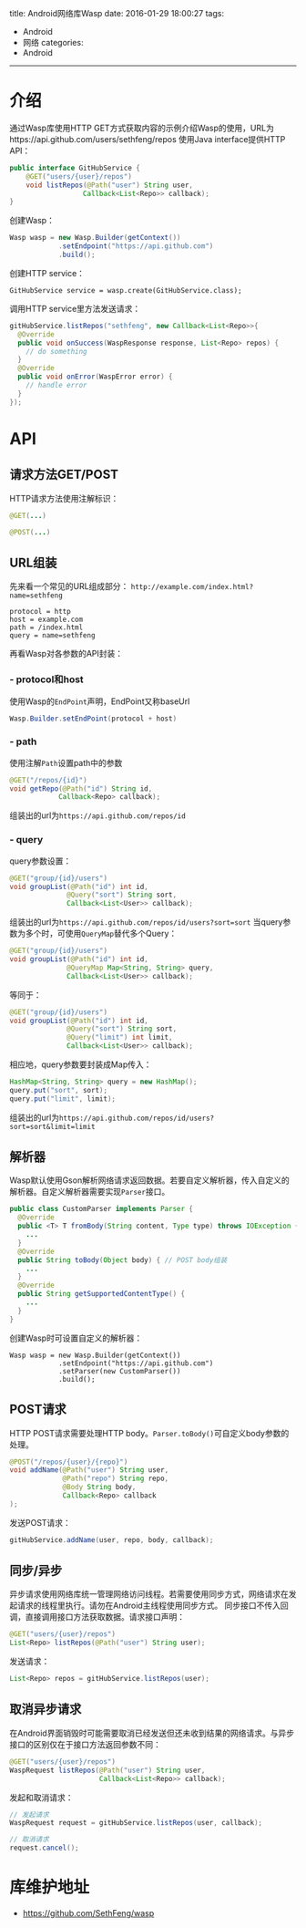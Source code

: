 title: Android网络库Wasp
date: 2016-01-29 18:00:27
tags:
- Android
- 网络
categories:
- Android
---
# 介绍
通过Wasp库使用HTTP GET方式获取内容的示例介绍Wasp的使用，URL为https://api.github.com/users/sethfeng/repos
使用Java interface提供HTTP API：
```java
public interface GitHubService {
    @GET("users/{user}/repos")
    void listRepos(@Path("user") String user, 
                  Callback<List<Repo>> callback);
}
```

<!-- more -->

创建Wasp：
```java
Wasp wasp = new Wasp.Builder(getContext())
            .setEndpoint("https://api.github.com")
            .build();
```
创建HTTP service：
```
GitHubService service = wasp.create(GitHubService.class);
```
调用HTTP service里方法发送请求：
```java
gitHubService.listRepos("sethfeng", new Callback<List<Repo>>{
  @Override
  public void onSuccess(WaspResponse response, List<Repo> repos) {
    // do something
  }
  @Override
  public void onError(WaspError error) {
    // handle error
  }
});
```

# API
## 请求方法GET/POST
HTTP请求方法使用注解标识：
```java
@GET(...)
```
```java
@POST(...)
```

## URL组装
先来看一个常见的URL组成部分：
`http://example.com/index.html?name=sethfeng`
```
protocol = http
host = example.com
path = /index.html
query = name=sethfeng
```
再看Wasp对各参数的API封装：
### - protocol和host
使用Wasp的`EndPoint`声明，EndPoint又称baseUrl
```java
Wasp.Builder.setEndPoint(protocol + host)
```
### - path
使用注解`Path`设置path中的参数
```java
@GET("/repos/{id}")
void getRepo(@Path("id") String id, 
            Callback<Repo> callback);
```
组装出的url为`https://api.github.com/repos/id`
### - query
query参数设置：
```java
@GET("group/{id}/users")
void groupList(@Path("id") int id, 
              @Query("sort") String sort, 
              Callback<List<User>> callback);
```
组装出的url为`https://api.github.com/repos/id/users?sort=sort`
当query参数为多个时，可使用`QueryMap`替代多个Query：
```java
@GET("group/{id}/users")
void groupList(@Path("id") int id, 
              @QueryMap Map<String, String> query, 
              Callback<List<User>> callback);
```
等同于：
```java
@GET("group/{id}/users")
void groupList(@Path("id") int id, 
              @Query("sort") String sort, 
              @Query("limit") int limit, 
              Callback<List<User>> callback);
```
相应地，query参数要封装成Map传入：
```java
HashMap<String, String> query = new HashMap();
query.put("sort", sort);
query.put("limit", limit);
```
组装出的url为`https://api.github.com/repos/id/users?sort=sort&limit=limit`

## 解析器
Wasp默认使用Gson解析网络请求返回数据。若要自定义解析器，传入自定义的解析器。自定义解析器需要实现`Parser`接口。
```java
public class CustomParser implements Parser {
  @Override
  public <T> T fromBody(String content, Type type) throws IOException { // 结果解析
    ...
  }
  @Override
  public String toBody(Object body) { // POST body组装
    ...
  }
  @Override
  public String getSupportedContentType() {
    ...
  }
}
```
创建Wasp时可设置自定义的解析器：
```
Wasp wasp = new Wasp.Builder(getContext())
            .setEndpoint("https://api.github.com")
            .setParser(new CustomParser())
            .build();
```

## POST请求
HTTP POST请求需要处理HTTP body。`Parser.toBody()`可自定义body参数的处理。
```java
@POST("/repos/{user}/{repo}")
void addName(@Path("user") String user,
             @Path("repo") String repo,
             @Body String body,
             Callback<Repo> callback
);
```
发送POST请求：
```java
gitHubService.addName(user, repo, body, callback);
```

## 同步/异步
异步请求使用网络库统一管理网络访问线程。若需要使用同步方式，网络请求在发起请求的线程里执行。请勿在Android主线程使用同步方式。
同步接口不传入回调，直接调用接口方法获取数据。请求接口声明：
```java
@GET("users/{user}/repos")
List<Repo> listRepos(@Path("user") String user);
```
发送请求：
```java
List<Repo> repos = gitHubService.listRepos(user);
```

## 取消异步请求
在Android界面销毁时可能需要取消已经发送但还未收到结果的网络请求。与异步接口的区别仅在于接口方法返回参数不同：
```java
@GET("users/{user}/repos")
WaspRequest listRepos(@Path("user") String user, 
                      Callback<List<Repo>> callback);
```
发起和取消请求：
```java
// 发起请求
WaspRequest request = gitHubService.listRepos(user, callback);

// 取消请求
request.cancel();
```

# 库维护地址
  - https://github.com/SethFeng/wasp